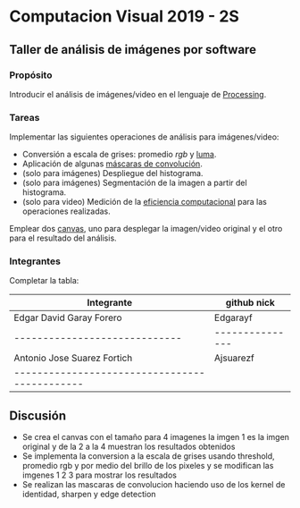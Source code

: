 # Computacion Visual 2019 - 2S 
## Taller de análisis de imágenes por software

### Propósito

Introducir el análisis de imágenes/video en el lenguaje de [Processing](https://processing.org/).

### Tareas

Implementar las siguientes operaciones de análisis para imágenes/video:

* Conversión a escala de grises: promedio _rgb_ y [luma](https://en.wikipedia.org/wiki/HSL_and_HSV#Disadvantages).
* Aplicación de algunas [máscaras de convolución](https://en.wikipedia.org/wiki/Kernel_(image_processing)).
* (solo para imágenes) Despliegue del histograma.
* (solo para imágenes) Segmentación de la imagen a partir del histograma.
* (solo para video) Medición de la [eficiencia computacional](https://processing.org/reference/frameRate.html) para las operaciones realizadas.

Emplear dos [canvas](https://processing.org/reference/PGraphics.html), uno para desplegar la imagen/video original y el otro para el resultado del análisis.

### Integrantes

Completar la tabla:

|          Integrante         |  github nick  |
|-----------------------------|---------------|
|  Edgar David Garay Forero   |   Edgarayf    |
|-----------------------------|---------------|
| Antonio Jose Suarez Fortich |   Ajsuarezf   |
|---------------------------------------------|

## Discusión

* Se crea el canvas con el tamaño para 4 imagenes la imgen 1 es la imgen original y de la 2 a la 4 muestran los resultados obtenidos 
* Se implementa la conversion a la escala de grises usando threshold, promedio rgb y por medio del brillo de los pixeles y se modifican las imgenes 1 2 3 para mostrar los resultados
* Se realizan las mascaras de convolucion haciendo uso de los kernel de identidad, sharpen y edge detection  

